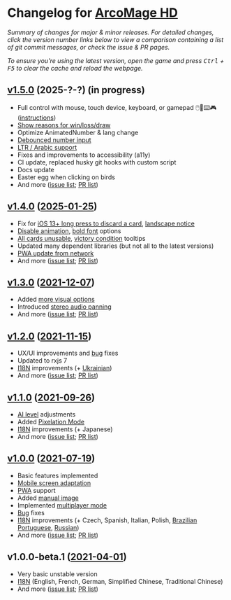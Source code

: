 # Changelog for [ArcoMage HD](https://arcomage.github.io/)

_Summary of changes for major & minor releases. For detailed changes, click the version number links below to view a comparison containing a list of git commit messages, or check the issue & PR pages._

_To ensure you're using the latest version, open the game and press <kbd>Ctrl</kbd> + <kbd>F5</kbd> to clear the cache and reload the webpage._

## [v1.5.0](https://github.com/arcomage/arcomage-hd/compare/v1.4.0...v1.5.0) (2025-?-?) (in progress)

- Full control with mouse, touch device, keyboard, or gamepad 🖱️📱⌨️🎮 ([instructions](gamecontrols.md))
- [Show reasons for win/loss/draw](https://github.com/arcomage/arcomage-hd/issues/84)
- Optimize AnimatedNumber & lang change
- [Debounced number input](https://github.com/arcomage/arcomage-hd/issues/81)
- [LTR / Arabic support](https://github.com/arcomage/arcomage-hd/issues/90)
- Fixes and improvements to accessibility (a11y)
- CI update, replaced husky git hooks with custom script
- Docs update
- Easter egg when clicking on birds
- And more ([issue list](https://github.com/arcomage/arcomage-hd/issues?q=is%3Aissue+is%3Aclosed+closed%3A2025-01-26..*); [PR list](https://github.com/arcomage/arcomage-hd/pulls?q=is%3Apr+is%3Aclosed+merged%3A2025-01-26..*))

## [v1.4.0](https://github.com/arcomage/arcomage-hd/compare/v1.3.0...v1.4.0) ([2025-01-25](https://github.com/arcomage/arcomage-hd/commit/552bf596a98d403310345efe7afc7c067938d489))

- Fix for [iOS 13+ long press to discard a card](https://github.com/arcomage/arcomage-hd/issues/74), [landscape notice](https://github.com/arcomage/arcomage-hd/issues/87)
- [Disable animation](https://github.com/arcomage/arcomage-hd/issues/88), [bold font](https://github.com/arcomage/arcomage-hd/issues/72) options
- [All cards unusable](https://github.com/arcomage/arcomage-hd/issues/76#issuecomment-2054153524), [victory condition](https://github.com/arcomage/arcomage-hd/issues/81) tooltips
- Updated many dependent libraries (but not all to the latest versions)
- [PWA update from network](https://github.com/arcomage/arcomage-hd/issues/68)
- And more ([issue list](https://github.com/arcomage/arcomage-hd/issues?q=is%3Aissue+is%3Aclosed+closed%3A2021-12-08..2025-01-25); [PR list](https://github.com/arcomage/arcomage-hd/pulls?q=is%3Apr+is%3Aclosed+merged%3A2021-12-08..2025-01-25))

## [v1.3.0](https://github.com/arcomage/arcomage-hd/compare/v1.2.0...v1.3.0) ([2021-12-07](https://github.com/arcomage/arcomage-hd/tree/66c90ee521da676275d5c58dd8d1432feedd056e))

- Added [more visual options](https://github.com/arcomage/arcomage-hd/issues/61)
- Introduced [stereo audio panning](https://github.com/arcomage/arcomage-hd/issues/64)
- And more ([issue list](https://github.com/arcomage/arcomage-hd/issues?q=is%3Aissue+is%3Aclosed+closed%3A2021-11-16..2021-12-07); [PR list](https://github.com/arcomage/arcomage-hd/pulls?q=is%3Apr+is%3Aclosed+merged%3A2021-11-16..2021-12-07))

## [v1.2.0](https://github.com/arcomage/arcomage-hd/compare/v1.1.0...v1.2.0) ([2021-11-15](https://github.com/arcomage/arcomage-hd/tree/fe7e056e5620b360689d7c782c00612cb3a66e46))

- UX/UI improvements and [bug](https://github.com/arcomage/arcomage-hd/issues?q=is%3Aissue+is%3Aclosed+closed%3A2021-09-26..2021-11-15+label%3Abug) fixes
- Updated to rxjs 7
- [I18N](https://github.com/arcomage/arcomage-hd/issues/9) improvements (+ [Ukrainian](https://github.com/arcomage/arcomage-hd/pull/48))
- And more ([issue list](https://github.com/arcomage/arcomage-hd/issues?q=is%3Aissue+is%3Aclosed+closed%3A2021-09-27..2021-11-15); [PR list](https://github.com/arcomage/arcomage-hd/pulls?q=is%3Apr+is%3Aclosed+merged%3A2021-09-27..2021-11-15))

## [v1.1.0](https://github.com/arcomage/arcomage-hd/compare/v1.0.0...v1.1.0) ([2021-09-26](https://github.com/arcomage/arcomage-hd/tree/ae1e782771c2db894a4c441eebd441a6d962ff46))

- [AI level](https://github.com/arcomage/arcomage-hd/issues/45) adjustments
- Added [Pixelation Mode](https://github.com/arcomage/arcomage-hd/issues/44)
- [I18N](https://github.com/arcomage/arcomage-hd/issues/9) improvements (+ Japanese)
- And more ([issue list](https://github.com/arcomage/arcomage-hd/issues?q=is%3Aissue+is%3Aclosed+closed%3A2021-07-20..2021-09-26); [PR list](https://github.com/arcomage/arcomage-hd/pulls?q=is%3Apr+is%3Aclosed+merged%3A2021-07-20..2021-09-26))

## [v1.0.0](https://github.com/arcomage/arcomage-hd/compare/v1.0.0-beta.1...v1.0.0) ([2021-07-19](https://github.com/arcomage/arcomage-hd/tree/b0300d12aaab51f3c087411b2912906c9fbabe0e))

- Basic features implemented
- [Mobile screen adaptation](https://github.com/arcomage/arcomage-hd/issues/1)
- [PWA](https://github.com/arcomage/arcomage-hd/issues/16) support
- Added [manual image](https://github.com/arcomage/arcomage-hd/issues/19)
- Implemented [multiplayer mode](https://github.com/arcomage/arcomage-hd/issues/10)
- [Bug](https://github.com/arcomage/arcomage-hd/issues?q=is%3Aissue+is%3Aclosed+closed%3A2021-04-01..2021-07-19+label%3Abug) fixes
- [I18N](https://github.com/arcomage/arcomage-hd/issues/9) improvements (+ Czech, Spanish, Italian, Polish, [Brazilian Portuguese](https://github.com/arcomage/arcomage-hd/pull/36), [Russian](https://github.com/arcomage/arcomage-hd/pull/14))
- And more ([issue list](https://github.com/arcomage/arcomage-hd/issues?q=is%3Aissue+is%3Aclosed+closed%3A2021-04-01..2021-07-19); [PR list](https://github.com/arcomage/arcomage-hd/pulls?q=is%3Apr+is%3Aclosed+merged%3A2021-04-01..2021-07-19))

## v1.0.0-beta.1 ([2021-04-01](https://github.com/arcomage/arcomage-hd/tree/494f4782b456be59753880e2ca9b4aebe805bf0f))

- Very basic unstable version
- [I18N](https://github.com/arcomage/arcomage-hd/issues/9) (English, French, German, Simplified Chinese, Traditional Chinese)
- And more ([issue list](https://github.com/arcomage/arcomage-hd/issues?q=is%3Aissue+is%3Aclosed+closed%3A*..2021-04-01); [PR list](https://github.com/arcomage/arcomage-hd/pulls?q=is%3Apr+is%3Aclosed+merged%3A*..2021-04-01))
